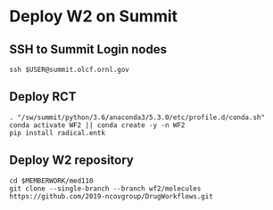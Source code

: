 # Deploy W2 on Summit

## SSH to Summit Login nodes

```
ssh $USER@summit.olcf.ornl.gov
```

## Deploy RCT 

```
. "/sw/summit/python/3.6/anaconda3/5.3.0/etc/profile.d/conda.sh"
conda activate WF2 || conda create -y -n WF2
pip install radical.entk

```

## Deploy W2 repository

```
cd $MEMBERWORK/med110
git clone --single-branch --branch wf2/molecules https://github.com/2019-ncovgroup/DrugWorkflows.git  
```
